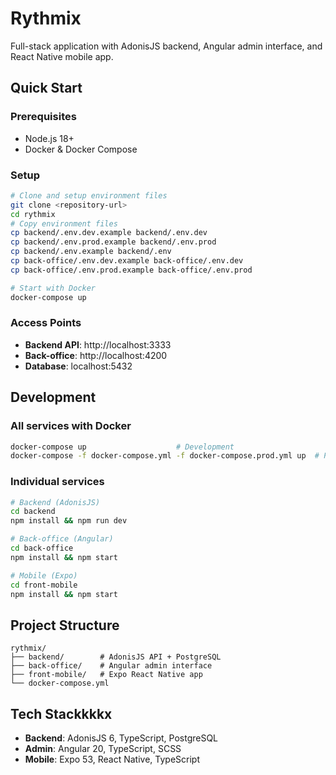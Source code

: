# Rythmix

Full-stack application with AdonisJS backend, Angular admin interface, and React Native mobile app.

## Quick Start

### Prerequisites

- Node.js 18+
- Docker & Docker Compose

### Setup

```bash
# Clone and setup environment files
git clone <repository-url>
cd rythmix
# Copy environment files
cp backend/.env.dev.example backend/.env.dev
cp backend/.env.prod.example backend/.env.prod
cp backend/.env.example backend/.env
cp back-office/.env.dev.example back-office/.env.dev
cp back-office/.env.prod.example back-office/.env.prod

# Start with Docker
docker-compose up
```

### Access Points

- **Backend API**: http://localhost:3333
- **Back-office**: http://localhost:4200
- **Database**: localhost:5432

## Development

### All services with Docker

```bash
docker-compose up                    # Development
docker-compose -f docker-compose.yml -f docker-compose.prod.yml up  # Production
```

### Individual services

```bash
# Backend (AdonisJS)
cd backend
npm install && npm run dev

# Back-office (Angular)
cd back-office
npm install && npm start

# Mobile (Expo)
cd front-mobile
npm install && npm start
```

## Project Structure

```
rythmix/
├── backend/        # AdonisJS API + PostgreSQL
├── back-office/    # Angular admin interface
├── front-mobile/   # Expo React Native app
└── docker-compose.yml
```

## Tech Stackkkkx

- **Backend**: AdonisJS 6, TypeScript, PostgreSQL
- **Admin**: Angular 20, TypeScript, SCSS
- **Mobile**: Expo 53, React Native, TypeScript
